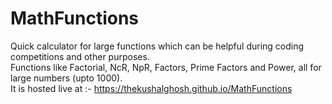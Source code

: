# MathFunctions
Quick calculator for large functions which can be helpful during coding competitions and other purposes.<br>
Functions like Factorial, NcR, NpR, Factors, Prime Factors and Power, all for large numbers (upto 1000).<br>
It is hosted live at :- https://thekushalghosh.github.io/MathFunctions
